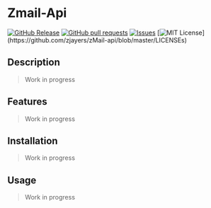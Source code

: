 # Zmail-Api
[![GitHub Release](https://img.shields.io/github/release/zjayers/zMail-api.svg?style=flat)]()
[![GitHub pull requests](https://img.shields.io/github/issues-pr/zjayers/zMail-api.svg?style=flat)]()
[![Issues](https://img.shields.io/github/issues-raw/zjayers/zMail-api.svg?maxAge=25000)](https://github.com/zjayers/zMail-api/issues)
[![MIT License](https://img.shields.io/apm/l/atomic-ui.svg?)](https://github.com/zjayers/zMail-api/blob/master/LICENSEs)

## Description

> Work in progress

## Features

> Work in progress

## Installation

> Work in progress

## Usage

> Work in progress